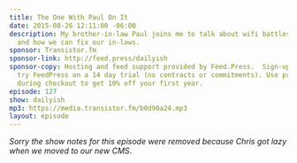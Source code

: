 ```yaml
---
title: The One With Paul On It
date: 2015-08-26 12:11:00 -06:00
description: My brother-in-law Paul joins me to talk about wifi battles, English PhD'ing,
  and how we can fix our in-laws.
sponsor: Transistor.fm
sponsor-link: http://feed.press/dailyish
sponsor-copy: Hosting and feed support provided by Feed.Press.  Sign-up today and
  try FeedPress on a 14 day trial (no contracts or commitments). Use promo code "dailyish"
  during checkout to get 10% off your first year.
episode: 127
show: dailyish
mp3: https://media.transistor.fm/b0d90a24.mp3
layout: episode
---
```


<em>Sorry the show notes for this episode were removed because Chris got lazy when we moved to our new CMS</em>.
